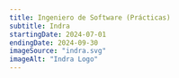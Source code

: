 ```yaml
---
title: Ingeniero de Software (Prácticas)
subtitle: Indra
startingDate: 2024-07-01
endingDate: 2024-09-30
imageSource: "indra.svg"
imageAlt: "Indra Logo"
---
```

